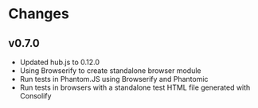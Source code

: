 # Changes

## v0.7.0

- Updated hub.js to 0.12.0
- Using Browserify to create standalone browser module
- Run tests in Phantom.JS using Browserify and Phantomic
- Run tests in browsers with a standalone test HTML file generated with Consolify
